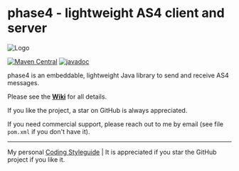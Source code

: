 # phase4 - lightweight AS4 client and server

![Logo](https://github.com/phax/phase4/blob/master/docs/logo/phase4-logo-653-180.png)

[![Maven Central](https://maven-badges.herokuapp.com/maven-central/com.helger.phase4/phase4-parent-pom/badge.svg)](https://maven-badges.herokuapp.com/maven-central/com.helger.phase4/phase4-parent-pom) 
[![javadoc](https://javadoc.io/badge2/com.helger.phase4/phase4-lib/javadoc.svg)](https://javadoc.io/doc/com.helger.phase4/phase4-lib)

phase4 is an embeddable, lightweight Java library to send and receive AS4 messages. 

Please see the **[Wiki](https://github.com/phax/phase4/wiki)** for all details.

If you like the project, a star on GitHub is always appreciated.

If you need commercial support, please reach out to me by email (see file `pom.xml` if you don't have it).

---

My personal [Coding Styleguide](https://github.com/phax/meta/blob/master/CodingStyleguide.md) |
It is appreciated if you star the GitHub project if you like it.